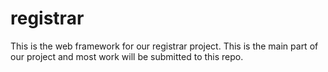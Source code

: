 # registrar
This is the web framework for our registrar project. This is the main part of our project and most work will be submitted to this repo.
